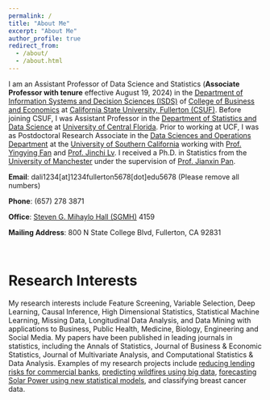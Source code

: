 ```yaml
---
permalink: /
title: "About Me"
excerpt: "About Me"
author_profile: true
redirect_from: 
  - /about/
  - /about.html
---
```


I am an Assistant Professor of Data Science and Statistics (**Associate Professor with tenure** effective August 19, 2024) in the [Department of Information Systems and Decision Sciences (ISDS)](https://business.fullerton.edu/academics/isds) of [College of Business and Economics](https://business.fullerton.edu/) at [California State University, Fullerton (CSUF)](https://www.fullerton.edu/).  Before joining CSUF, I was Assistant Professor in the [Department of Statistics and Data Science](https://sciences.ucf.edu/statistics/) at [University of Central Florida](https://www.ucf.edu/). Prior to working at UCF, I was as Postdoctoral Research Associate in the [Data Sciences and Operations Department](https://www.marshall.usc.edu/departments/data-sciences-and-operations) at the [University of Southern California](https://www.usc.edu/) working with [Prof. Yingying Fan](https://faculty.marshall.usc.edu/yingying-fan/) and [Prof. Jinchi Lv](https://faculty.marshall.usc.edu/jinchi-lv/). I received a Ph.D. in Statistics from the [University of Manchester](https://www.manchester.ac.uk/) under the supervision of [Prof. Jianxin Pan](https://www.maths.manchester.ac.uk/about/people/academic-and-research-staff/).

**Email**: dali1234\[at\]1234fullerton5678\[dot\]edu5678 (Please remove all numbers)

**Phone**: (657) 278 3871

**Office**: [Steven G. Mihaylo Hall (SGMH)](https://www.fullerton.edu/campusmap/) 4159

**Mailing Address**: 800 N State College Blvd, 
             Fullerton, CA 92831
         

<br>


Research Interests 
======

My research interests include Feature Screening, Variable Selection, Deep Learning, Causal Inference, High Dimensional Statistics, Statistical Machine Learning, Missing Data, Longitudinal Data Analysis, and Data Mining with applications to Business, Public Health, Medicine, Biology, Engineering and Social Media.  My papers have been published in leading journals in statistics, including the Annals of Statistics, Journal of Business & Economic Statistics, Journal of Multivariate Analysis, and Computational Statistics & Data Analysis. Examples of my research projects include [reducing lending risks for commercial banks](https://www.americanbanker.com/creditunions/news/how-grad-students-helped-improve-analytics-models-at-cfe-federal-credit-union), [predicting wildfires using big data](https://sciences.ucf.edu/news/team-uses-big-data-predict-wildfires/), [forecasting Solar Power using new statistical models](https://ieeexplore.ieee.org/document/8664060), and classifying breast cancer data. 


<br>
<br>


